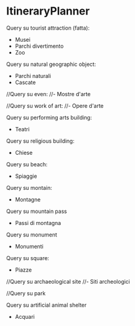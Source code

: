 # ItineraryPlanner

Query su tourist attraction (fatta):
- Musei
- Parchi divertimento
- Zoo

Query su natural geographic object:
- Parchi naturali
- Cascate

//Query su even:
//- Mostre d'arte

//Query su work of art:
//- Opere d'arte

Query su performing arts building:
- Teatri

Query su religious building:
- Chiese

Query su beach:
- Spiaggie

Query su montain:
- Montagne

Query su mountain pass
- Passi di montagna

Query su monument 
- Monumenti

Query su square:
- Piazze

//Query su archaeological site
//- Siti archeologici

//Query su park

Query su artificial animal shelter
- Acquari